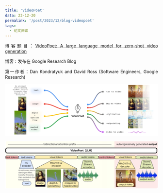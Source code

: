 ```yaml
---
title: 'VideoPoet'
data: 23-12-20
permalink: '/post/2023/12/blog-videopoet'
tags:
  - 论文阅读
---
```


<p style="text-align:justify; text-justify:inter-ideograph;"> 博客题目：<a href="https://blog.research.google/2023/12/videopoet-large-language-model-for-zero.html" target="_blank" title="VideoPoet">VideoPoet: A large language model for zero-shot video generation</a></p>

<p style="text-align:justify; text-justify:inter-ideograph;">博客：发布在 Google Research Blog</p>

<p style="text-align:justify; text-justify:inter-ideograph;">第一作者：Dan Kondratyuk and David Ross (Software Engineers, Google Research)</p>

![VideoPoet ability](/images/paper_VideoPoet_ability.png)

![VideoPoet architecture](/images/paper_VideoPoet_architecture.png)